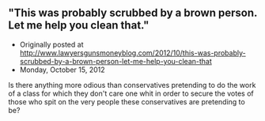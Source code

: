## "This was probably scrubbed by a brown person. Let me help you clean that."

 * Originally posted at http://www.lawyersgunsmoneyblog.com/2012/10/this-was-probably-scrubbed-by-a-brown-person-let-me-help-you-clean-that
 * Monday, October 15, 2012

Is there anything more odious than conservatives pretending to do the work of a class for which they don't care one whit in order to secure the votes of those who spit on the very people these conservatives are pretending to be?